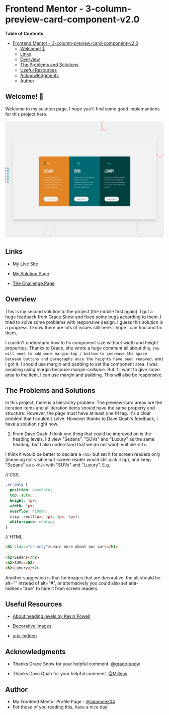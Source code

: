 # Frontend Mentor - 3-column-preview-card-component-v2.0

**Table of Contents**

- [Frontend Mentor - 3-column-preview-card-component-v2.0](#frontend-mentor---3-column-preview-card-component-v20)
  - [Welcome! 👋](#welcome-)
  - [Links](#links)
  - [Overview](#overview)
  - [The Problems and Solutions](#the-problems-and-solutions)
  - [Useful Resources](#useful-resources)
  - [Acknowledgments](#acknowledgments)
  - [Author](#author)

## Welcome! 👋

Welcome to my solution page. I hope you'll find some good implemantions for this project here.

![3-column-preview-card-component-v2.0 ](./design/desktop-preview.jpg)

## Links

- [My Live Site](https://adonmez04.github.io/3-column-preview-card-component-v2.0/)

- [My Solution Page](https://www.frontendmentor.io/solutions/3columnpreviewcardcomponentv20-pNYXxIs5Y4)

- [The Challenge Page](https://www.frontendmentor.io/challenges/3column-preview-card-component-pH92eAR2-)

## Overview

This is my second solution to the project (the mobile first again). I got a huge feedback from Grace Snow and fixed some bugs according to them. I tried to solve some problems with responsive design. I guess this solution is a progress. I know there are lots of issues still here. I hope I can find and fix them.

I couldn't understand how to fix component size without width and height properties. Thanks to Grace, she wrote a huge comment all about this, `You will need to add more margin-top / bottom to increase the space between buttons and paragraphs once the heights have been removed.` and I got it. I should use margin and padding to set the component area. I was avoiding using margin because margin-collapse. But if I want to give some area to the item, I can use margin and padding. This will also be responsive.

## The Problems and Solutions

In this project, there is a hierarchy problem. The preview-card areas are the iteration items and all iteration items should have the same property and structure. However, the page must have at least one h1 tag. It's a clear problem that I couldn't solve. However thanks to Dave Quah's feedback, I have a solution right now.

1. From Dave Quah:
   I think one thing that could be improved on is the heading levels. I'd view "Sedans", "SUVs" and "Luxury" as the same heading, but I also understand that we do not want multiple `<h1>`.

I think it would be better to declare a `<h1>` but set it for screen readers only (meaning not visible but screen reader would still pick it up), and keep "Sedans" as a `<h2>` with "SUVs" and "Luxury". E.g.

// CSS

```css
.sr-only {
  position: absolute;
  top: auto;
  height: 1px;
  width: 1px;
  overflow: hidden;
  clip: rect(1px, 1px, 1px, 1px);
  white-space: nowrap;
}
```

// HTML

```html
<h1 class="sr-only">Learn more about our cars</h1>
...
<h2>Sedans</h2>
<h2>SUVs</h2>
<h2>Luxury</h2>
```

Another suggestion is that for images that are decorative, the alt should be alt="" instead of alt="#", or alternatively you could also set aria-hidden="true" to hide it from screen readers.

<!-- ## My Questions for The Community -->

<!-- ## Community Feedbacks -->

<!-- ## Good Implementations -->

## Useful Resources

- [About heading levels by Kevin Powell](https://www.youtube.com/watch?v=NexL5_Vdoq8)

- [Decorative images](https://www.w3.org/WAI/tutorials/images/decorative/)

- [aria-hidden](https://developer.mozilla.org/en-US/docs/Web/Accessibility/ARIA/Attributes/aria-hidden)

## Acknowledgments

- Thanks Grace Snow for your helpful comment. [@grace-snow](https://www.frontendmentor.io/profile/grace-snow)

- Thanks Dave Quah for your helpful comment. [@Milleus](https://www.frontendmentor.io/profile/Milleus)

## Author

- My Frontend Mentor Profile Page - [@adonmez04](https://www.frontendmentor.io/profile/adonmez04)
- For those of you reading this, have a nice day!
